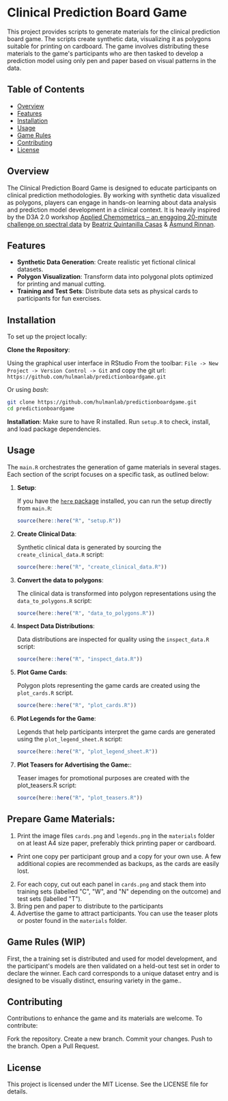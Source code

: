 # Clinical Prediction Board Game

This project provides scripts to generate materials for the clinical prediction board game.
The scripts create synthetic data, visualizing it as polygons suitable for printing on cardboard.
The game involves distributing these materials to the game's participants who are then tasked to develop a prediction model using only pen and paper based on visual patterns in the data.

## Table of Contents

- [Overview](#overview)
- [Features](#features)
- [Installation](#installation)
- [Usage](#usage)
- [Game Rules](#game-rules)
- [Contributing](#contributing)
- [License](#license)

## Overview

The Clinical Prediction Board Game is designed to educate participants on clinical prediction methodologies. By working with synthetic data visualized as polygons, players can engage in hands-on learning about data analysis and prediction model development in a clinical context.
It is heavily inspired by the D3A 2.0 workshop [Applied Chemometrics – an engaging 20-minute challenge on spectral data](https://d3aconference.dk/applied-chemometrics-an-engaging-20-minute-challenge-on-spectral-data/) by [Beatriz Quintanilla Casas](https://food.ku.dk/english/staff/?pure=en/persons/768954) & [Åsmund Rinnan](https://food.ku.dk/english/staff/?pure=en/persons/310780).

## Features

- **Synthetic Data Generation**: Create realistic yet fictional clinical datasets.
- **Polygon Visualization**: Transform data into polygonal plots optimized for printing and manual cutting.
- **Training and Test Sets**: Distribute data sets as physical cards to participants for fun exercises.

## Installation

To set up the project locally:

**Clone the Repository**:

Using the graphical user interface in RStudio
From the toolbar:
 `File -> New Project -> Version Control -> Git`
 and copy the git url: `https://github.com/hulmanlab/predictionboardgame.git`

Or using *bash*:
   ```bash
   git clone https://github.com/hulmanlab/predictionboardgame.git
   cd predictionboardgame
   ```

**Installation**:
Make sure to have R installed. Run `setup.R` to check, install, and load package dependencies.

## Usage

The `main.R` orchestrates the generation of game materials in several stages. Each section of the script focuses on a specific task, as outlined below:

1. **Setup**:

   If you have the [`here` package](https://cran.r-project.org/package=here) installed, you can run the setup directly from `main.R`:

   ```R
   source(here::here("R", "setup.R"))
   ```

2. **Create Clinical Data**:

   Synthetic clinical data is generated by sourcing the `create_clinical_data.R` script:

   ```R
   source(here::here("R", "create_clinical_data.R"))
   ```

3. **Convert the data to polygons**:

   The clinical data is transformed into polygon representations using the `data_to_polygons.R` script:

   ```R
   source(here::here("R", "data_to_polygons.R"))
   ```

4. **Inspect Data Distributions**:

   Data distributions are inspected for quality using the `inspect_data.R` script:
   ```R
   source(here::here("R", "inspect_data.R"))
   ```

5. **Plot Game Cards**:

    Polygon plots representing the game cards are created using the `plot_cards.R` script.

    ```R
    source(here::here("R", "plot_cards.R"))
    ```

6. **Plot Legends for the Game**:

    Legends that help participants interpret the game cards are generated using the `plot_legend_sheet.R` script:
    ```R
    source(here::here("R", "plot_legend_sheet.R"))
    ```

7. **Plot Teasers for Advertising the Game:**:

    Teaser images for promotional purposes are created with the plot_teasers.R script:
    ```R
    source(here::here("R", "plot_teasers.R"))
    ```

## Prepare Game Materials:

1. Print the image files `cards.png` and `legends.png` in the `materials` folder on at least A4 size paper, preferably thick printing paper or cardboard.
  - Print one copy per participant group and a copy for your own use. A few additional copies are recommended as backups, as the cards are easily lost.
2. For each copy, cut out each panel in `cards.png` and stack them into training sets (labelled "C", "W", and "N" depending on the outcome) and test sets (labelled "T").
3. Bring pen and paper to distribute to the participants
4. Advertise the game to attract participants. You can use the teaser plots or poster found in the `materials` folder.

## Game Rules (WIP)

First, the a training set is distributed and used for model development, and the participant's models are then validated on a held-out test set in order to declare the winner.
Each card corresponds to a unique dataset entry and is designed to be visually distinct, ensuring variety in the game..


## Contributing
Contributions to enhance the game and its materials are welcome. To contribute:

Fork the repository.
Create a new branch.
Commit your changes.
Push to the branch.
Open a Pull Request.

## License
This project is licensed under the MIT License. See the LICENSE file for details.
